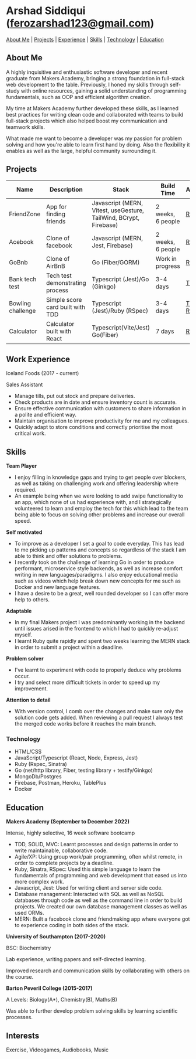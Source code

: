 # Arshad Siddiqui ([ferozarshad123@gmail.com](mailto:ferozarshad123@gmail.com))

[About Me](#about-me) | [Projects](#projects) | [Experience](#work-experience) | [Skills](#skills) | [Technology](#technology) | [Education](#education)

## About Me

A highly inquisitive and enthusiastic software developer and recent graduate from Makers Academy, bringing a strong foundation in full-stack web development to the table. Previously, I honed my skills through self-study with online resources, gaining a solid understanding of programming fundamentals, such as OOP and efficient algorithm creation.

My time at Makers Academy further developed these skills, as I learned best practices for writing clean code and collaborated with teams to build full-stack projects which also helped boost my communication and teamwork skills.

What made me want to become a developer was my passion for problem solving and how you're able to learn first hand by doing. Also the flexibility it enables as well as the large, helpful community surrounding it.

## Projects

Name | Description | Stack | Build Time | Access
-----|-------------|-------|------------|--------
FriendZone | App for finding friends | Javascript (MERN, Vitest, useGesture, TailWind, BCrypt, Firebase) | 2 weeks, 6 people | [Repo](https://github.com/Dmum303/MERNsters-inc)
Acebook | Clone of facebook | Javascript (MERN, Jest, Firebase) | 2 weeks, 6 people | [Repo](https://github.com/Dmum303/acebook-team-bikini-bottom)
GoBnb | Clone of AirBnB | Go (Fiber/GORM) | Work in progress | [Repo](https://github.com/Arshad-Siddiqui/go-bnb)
Bank tech test | Tech test demonstrating process | Typescript (Jest)/Go (Ginkgo) | 3-4 days | [TS](https://github.com/Arshad-Siddiqui/bank-tech-test) [Go](https://github.com/Arshad-Siddiqui/go-bank-tech-test)
Bowling challenge | Simple score card built with TDD | Typescript (Jest)/Ruby (RSpec) | 3-4 days | [TS](https://github.com/Arshad-Siddiqui/bowling-challenge) [Ruby](https://github.com/Arshad-Siddiqui/bowling-challenge)
Calculator | Calculator built with React | Typescript(Vite/Jest) Go(Fiber) | 7 days | [Repo](https://github.com/Arshad-Siddiqui/calculator)

## Work Experience
Iceland Foods (2017 - current)

Sales Assistant

- Manage tills, put out stock and prepare deliveries.
- Check products are in date and ensure inventory count is accurate.
- Ensure effective communication with customers to share information in a polite and efficient way.
- Maintain organisation to improve productivity for me and my colleagues.
- Quickly adapt to store conditions and correctly prioritise the most critical work.

## Skills

**Team Player**
- I enjoy filling in knowledge gaps and trying to get people over blockers, as well as taking on challenging work and offering leadership where required.
- An example being when we were looking to add swipe functionality to an app, which none of us had experience with, and I strategically volunteered to learn and employ the tech for this which lead to the team being able to focus on solving other problems and increase our overall speed.

**Self motivated**
- To improve as a developer I set a goal to code everyday. This has lead to me picking up patterns and concepts so regardless of the stack I am able to think and offer solutions to problems.
- I recently took on the challenge of learning Go in order to produce performant, microservice style backends, as well as increase comfort writing in new languages/paradigms. I also enjoy educational media such as videos which help break down new concepts for me such as Docker and new language features.
- I have a desire to be a great, well rounded developer so I can offer more help to others.

**Adaptable**
- In my final Makers project I was predominantly working in the backend until issues arised in the frontend to which I had to quickly re-adjust myself.
- I learnt Ruby quite rapidly and spent two weeks learning the MERN stack in order to submit a project within a deadline.

**Problem solver**
- I've learnt to experiment with code to properly deduce why problems occur.
- I try and select more difficult tickets in order to speed up my improvement.

**Attention to detail**
- With version control, I comb over the changes and make sure only the solution code gets added. When reviewing a pull request I always test the merged code works before it reaches the main branch.

### Technology
- HTML/CSS
- JavaScript/Typescript (React, Node, Express, Jest)
- Ruby (Rspec, Sinatra)
- Go (net/http library, Fiber, testing library + testify/Ginkgo)
- MongoDb/Postgres
- Firebase, Postman, Heroku, TablePlus
- Docker

## Education

**Makers Academy (September to December 2022)**

Intense, highly selective, 16 week software bootcamp

- TDD, SOLID, MVC: Learnt processes and design patterns in order to write maintainable, collaborative code.
- Agile/XP: Using group work/pair programming, often whilst remote, in order to complete projects by a deadline.
- Ruby, Sinatra, RSpec: Used this simple language to learn the fundamentals of programming and web development that eased us into more complex work.
- Javascript, Jest: Used for writing client and server side code.
- Database management: Interacted with SQL as well as NoSQL databases through code as well as the command line in order to build projects. We created our own database management classes as well as used ORMs.
- MERN: Built a facebook clone and friendmaking app where everyone got to experience coding in both sides of the stack.

**University of Southampton (2017-2020)**

BSC: Biochemistry

Lab experience, writing papers and self-directed learning.

Improved research and communication skills by collaborating with others on the course.

**Barton Peveril College (2015-2017)**

A Levels: Biology(A*), Chemistry(B), Maths(B)

Was able to further develop problem solving skills by learning scientific processes.

## Interests

Exercise, Videogames, Audiobooks, Music
